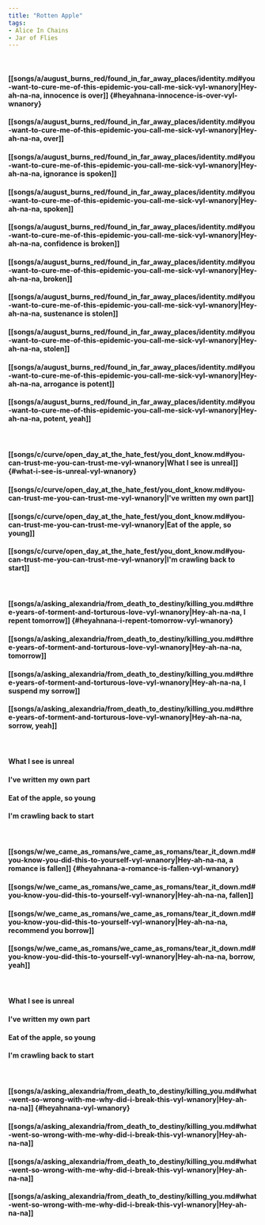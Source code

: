 ```yaml
---
title: "Rotten Apple"
tags:
- Alice In Chains
- Jar of Flies
---
```

&nbsp;
#### [[songs/a/august_burns_red/found_in_far_away_places/identity.md#you-want-to-cure-me-of-this-epidemic-you-call-me-sick-vyl-wnanory|Hey-ah-na-na, innocence is over]] {#heyahnana-innocence-is-over-vyl-wnanory}
#### [[songs/a/august_burns_red/found_in_far_away_places/identity.md#you-want-to-cure-me-of-this-epidemic-you-call-me-sick-vyl-wnanory|Hey-ah-na-na, over]]
#### [[songs/a/august_burns_red/found_in_far_away_places/identity.md#you-want-to-cure-me-of-this-epidemic-you-call-me-sick-vyl-wnanory|Hey-ah-na-na, ignorance is spoken]]
#### [[songs/a/august_burns_red/found_in_far_away_places/identity.md#you-want-to-cure-me-of-this-epidemic-you-call-me-sick-vyl-wnanory|Hey-ah-na-na, spoken]]
#### [[songs/a/august_burns_red/found_in_far_away_places/identity.md#you-want-to-cure-me-of-this-epidemic-you-call-me-sick-vyl-wnanory|Hey-ah-na-na, confidence is broken]]
#### [[songs/a/august_burns_red/found_in_far_away_places/identity.md#you-want-to-cure-me-of-this-epidemic-you-call-me-sick-vyl-wnanory|Hey-ah-na-na, broken]]
#### [[songs/a/august_burns_red/found_in_far_away_places/identity.md#you-want-to-cure-me-of-this-epidemic-you-call-me-sick-vyl-wnanory|Hey-ah-na-na, sustenance is stolen]]
#### [[songs/a/august_burns_red/found_in_far_away_places/identity.md#you-want-to-cure-me-of-this-epidemic-you-call-me-sick-vyl-wnanory|Hey-ah-na-na, stolen]]
#### [[songs/a/august_burns_red/found_in_far_away_places/identity.md#you-want-to-cure-me-of-this-epidemic-you-call-me-sick-vyl-wnanory|Hey-ah-na-na, arrogance is potent]]
#### [[songs/a/august_burns_red/found_in_far_away_places/identity.md#you-want-to-cure-me-of-this-epidemic-you-call-me-sick-vyl-wnanory|Hey-ah-na-na, potent, yeah]]
&nbsp;
#### [[songs/c/curve/open_day_at_the_hate_fest/you_dont_know.md#you-can-trust-me-you-can-trust-me-vyl-wnanory|What I see is unreal]] {#what-i-see-is-unreal-vyl-wnanory}
#### [[songs/c/curve/open_day_at_the_hate_fest/you_dont_know.md#you-can-trust-me-you-can-trust-me-vyl-wnanory|I've written my own part]]
#### [[songs/c/curve/open_day_at_the_hate_fest/you_dont_know.md#you-can-trust-me-you-can-trust-me-vyl-wnanory|Eat of the apple, so young]]
#### [[songs/c/curve/open_day_at_the_hate_fest/you_dont_know.md#you-can-trust-me-you-can-trust-me-vyl-wnanory|I'm crawling back to start]]
&nbsp;
#### [[songs/a/asking_alexandria/from_death_to_destiny/killing_you.md#three-years-of-torment-and-torturous-love-vyl-wnanory|Hey-ah-na-na, I repent tomorrow]] {#heyahnana-i-repent-tomorrow-vyl-wnanory}
#### [[songs/a/asking_alexandria/from_death_to_destiny/killing_you.md#three-years-of-torment-and-torturous-love-vyl-wnanory|Hey-ah-na-na, tomorrow]]
#### [[songs/a/asking_alexandria/from_death_to_destiny/killing_you.md#three-years-of-torment-and-torturous-love-vyl-wnanory|Hey-ah-na-na, I suspend my sorrow]]
#### [[songs/a/asking_alexandria/from_death_to_destiny/killing_you.md#three-years-of-torment-and-torturous-love-vyl-wnanory|Hey-ah-na-na, sorrow, yeah]]
&nbsp;
#### What I see is unreal
#### I've written my own part
#### Eat of the apple, so young
#### I'm crawling back to start
&nbsp;
#### [[songs/w/we_came_as_romans/we_came_as_romans/tear_it_down.md#you-know-you-did-this-to-yourself-vyl-wnanory|Hey-ah-na-na, a romance is fallen]] {#heyahnana-a-romance-is-fallen-vyl-wnanory}
#### [[songs/w/we_came_as_romans/we_came_as_romans/tear_it_down.md#you-know-you-did-this-to-yourself-vyl-wnanory|Hey-ah-na-na, fallen]]
#### [[songs/w/we_came_as_romans/we_came_as_romans/tear_it_down.md#you-know-you-did-this-to-yourself-vyl-wnanory|Hey-ah-na-na, recommend you borrow]]
#### [[songs/w/we_came_as_romans/we_came_as_romans/tear_it_down.md#you-know-you-did-this-to-yourself-vyl-wnanory|Hey-ah-na-na, borrow, yeah]]
&nbsp;
#### What I see is unreal
#### I've written my own part
#### Eat of the apple, so young
#### I'm crawling back to start
&nbsp;
#### [[songs/a/asking_alexandria/from_death_to_destiny/killing_you.md#what-went-so-wrong-with-me-why-did-i-break-this-vyl-wnanory|Hey-ah-na-na]] {#heyahnana-vyl-wnanory}
#### [[songs/a/asking_alexandria/from_death_to_destiny/killing_you.md#what-went-so-wrong-with-me-why-did-i-break-this-vyl-wnanory|Hey-ah-na-na]]
#### [[songs/a/asking_alexandria/from_death_to_destiny/killing_you.md#what-went-so-wrong-with-me-why-did-i-break-this-vyl-wnanory|Hey-ah-na-na]]
#### [[songs/a/asking_alexandria/from_death_to_destiny/killing_you.md#what-went-so-wrong-with-me-why-did-i-break-this-vyl-wnanory|Hey-ah-na-na]]
